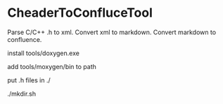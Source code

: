 # CheaderToConfluceTool
Parse C/C++ .h to xml. Convert xml to markdown. Convert markdown to confluence.



install tools/doxygen.exe

add tools/moxygen/bin to path

put .h files in ./

./mkdir.sh
